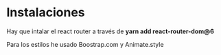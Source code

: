 # Instalaciones

Hay que intalar el react router a través de **yarn add react-router-dom@6**

Para los estilos he usado Boostrap.com y Animate.style
